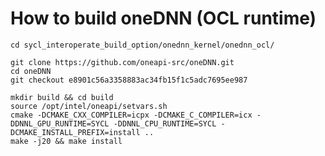 # How to build oneDNN (OCL runtime)

    cd sycl_interoperate_build_option/onednn_kernel/onednn_ocl/
    
    git clone https://github.com/oneapi-src/oneDNN.git
    cd oneDNN
    git checkout e8901c56a3358883ac34fb15f1c5adc7695ee987

    mkdir build && cd build
    source /opt/intel/oneapi/setvars.sh
    cmake -DCMAKE_CXX_COMPILER=icpx -DCMAKE_C_COMPILER=icx -DDNNL_GPU_RUNTIME=SYCL -DDNNL_CPU_RUNTIME=SYCL -DCMAKE_INSTALL_PREFIX=install ..
    make -j20 && make install